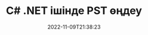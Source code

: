---
############################# Static ############################
layout: "auto-gen-editor"
date: 2022-11-09T21:38:23
draft: false
otherformats: doc docx docm dotx xls xlsx xlsm ppt pptx pptm mobi epub html mhtml txt xml eml emlx mbox msg

############################# Head ############################
head_title: "PST редактор — C# .NET ішінде PST өңдеу"
head_description: "Кодтың бірнеше жолын пайдаланып, C# .NET ішінде PST қалай өңдеуге болады? 30+ файл пішімін өңдеу, жаңарту және сақтау үшін GroupDocs құжаттарын өңдейтін API пайдаланыңыз."

############################# Header ############################
title: "C# .NET ішінде PST өңдеу"
description: "Microsoft немесе Open Office сияқты кез келген бағдарламалық жасақтаманы пайдаланбай, C# .NET API үшін серверлік GroupDocs.Editor көмегімен тиімді және сенімді PST өңдеу."
bg_image: "https://cms.admin.containerize.com/templates/aspose/App_Themes/V3/images/bg/header1.png"
bg_overlay: false
button:
    enable: true
    icon: "fas fa-arrow-down"
    label: "Тегін сынақ нұсқасын жүктеп алыңыз"
    link: "https://downloads.groupdocs.com/editor/net"

############################# SubMenu ############################
submenu:
    enable: true

    left:
        img_alt: "GroupDocs.Editor for .NET"
        image: "https://cms.admin.containerize.com/templates/groupdocs/images/product-logos/90x90-noborder/groupdocs-editor-net.png"
        product: "GroupDocs.Editor"
        platform: ".NET"

    middle:
        button:

            # button loop
            - link: "https://apireference.groupdocs.com/editor/net"
              text: "API анықтамасы"

            # button loop
            - link: "https://github.com/groupdocs-editor"
              text: "Код мысалдары"

            # button loop
            - link: "https://products.groupdocs.app/editor/family"
              text: "Тікелей демонстрациялар"

            # button loop
            - link: "https://purchase.groupdocs.com/pricing/editor/net"
              text: "Баға белгілеу"

    right:
        link_download: "https://downloads.groupdocs.com/editor"
        link_learn: "https://docs.groupdocs.com/editor/net"
        link_buy: "https://purchase.groupdocs.com"

############################# About ############################
about:
    enable: true
    title: "GroupDocs.Editor for .NET API туралы"
    content: |
        [GroupDocs.Editor for .NET](/kk/editor/net/) API — Microsoft Word, Excel, PowerPoint, Open Office құжаттары мен көрсетілімдерін өңдеуге арналған дұрыс таңдау. GroupDocs.Editor — жоғары өнімділік талап етілетін серверлік және серверлік жүйелер үшін қолайлы автономды API. Ол Microsoft немесе Open Office сияқты кез келген бағдарламалық құралға тәуелді емес.

############################# Steps ############################
steps:
    enable: true
    title_left: "C# ішіндегі PST өңдеу қадамдары"
    content_left: |
        [GroupDocs.Editor for .NET](/kk/editor/net/) әзірлеушілерге бірнеше код жолын пайдаланып PST файлдарын өңдеудің оңай және қарапайым әдісін ұсынады.
        * Міндетті файл жолы немесе байт ағыны бар 'Editor' класының данасын жасаңыз және PST файлын жүктеңіз
        * PST файл пішімі үшін `EmailEditOptions` класс данасын жасаңыз және орнатыңыз
        * `Editor.Edit()` әдісіне қоңырау шалыңыз және кез келген WYSIWYG-редакторымен оңай өңделетін HTML пішіміндегі PST құжатын алыңыз.
        * `Editor.Save()` әдісіне қоңырау шалыңыз және өңделген PST файлды `EmailSaveOptions` сыныбы арқылы сақтаңыз

        
    title_right: "Жүйе талаптары"
    content_right: |
        GroupDocs.Editor for .NET API интерфейстерімен негізгі құжатты өңдеуді бірнеше оңай қадамдарды орындау арқылы жасауға болады. Біздің API интерфейстеріне барлық негізгі платформалар мен операциялық жүйелерде қолдау көрсетіледі. Төмендегі кодты орындамас бұрын, жүйеде келесі алғышарттар орнатылғанына көз жеткізіңіз.

        * Операциялық жүйелер: Microsoft Windows, Linux, MacOS
        * Әзірлеу орталары: Microsoft Visual Studio, Xamarin, MonoDevelop
        * Фреймворктер: .NET Framework, .NET Standard, .NET Core, Mono
        * [NuGet](https://www.nuget.org/packages/groupdocs.editor) ішінен жүктеп алынған GroupDocs.Editor for .NET соңғы нұсқасын алыңыз.
        
    code: |        
        ```csharp
        // Load the PST file into Editor
        Editor editor = new Editor("source.pst");

        // Create and adjust the edit options
        EmailEditOptions editOptions = new EmailEditOptions();
        
        // Open input PST document for edit — obtain an intermediate document, that can be edited
        EditableDocument beforeEdit = editor.Edit(editOptions);

        // Grab PST document content and associated resources from editable document
        string content = beforeEdit.GetEmbeddedHtml();

        // Send the content to WYSIWYG-editor, edit it there, and send edited content back to the server-side
        // This step simulates a such operation
        string updatedContent = content.Replace("project", "Edited project");

        // Grab edited content and resources from WYSIWYG-editor and create a new EditableDocument instance from it
        EditableDocument afterEdit = EditableDocument.FromMarkup(updatedContent, null);

        // Create a save options
        EmailSaveOptions saveOptions = new EmailSaveOptions();

        // Save edited PST document to the file
        editor.Save(afterEdit, "edited.pst", saveOptions);
        ```
        
############################# Demos ############################
demos:
    enable: true
    title: "PST Редактордың тікелей көрсетілімдері"
    content: |
        Дәл қазір [GroupDocs.Editor Live Demos](https://products.groupdocs.app/editor/family) веб-сайтына кіру арқылы PST өңдеңіз.
        Тікелей демонстрацияның келесі артықшылықтары бар
        
############################# More Formats ############################
more_formats:
    enable: true
    title: "Басқа қолдау көрсетілетін редакторлар"
    content: |
        Басқа файл пішімдерін де өңдеуге болады. Төмендегі толық тізімді қараңыз.


############################# Back to top ###############################
back_to_top:
    enable: true
---